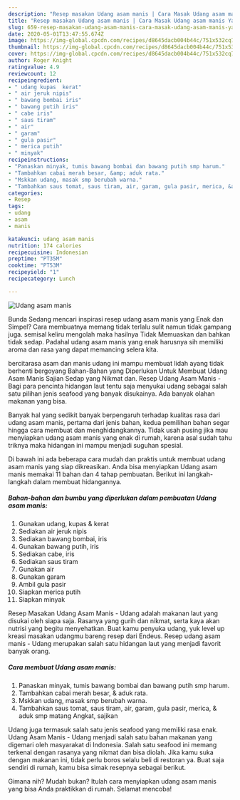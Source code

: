 ```yaml
---
description: "Resep masakan Udang asam manis | Cara Masak Udang asam manis Yang Mudah Dan Praktis"
title: "Resep masakan Udang asam manis | Cara Masak Udang asam manis Yang Mudah Dan Praktis"
slug: 659-resep-masakan-udang-asam-manis-cara-masak-udang-asam-manis-yang-mudah-dan-praktis
date: 2020-05-01T13:47:55.674Z
image: https://img-global.cpcdn.com/recipes/d8645dacb004b44c/751x532cq70/udang-asam-manis-foto-resep-utama.jpg
thumbnail: https://img-global.cpcdn.com/recipes/d8645dacb004b44c/751x532cq70/udang-asam-manis-foto-resep-utama.jpg
cover: https://img-global.cpcdn.com/recipes/d8645dacb004b44c/751x532cq70/udang-asam-manis-foto-resep-utama.jpg
author: Roger Knight
ratingvalue: 4.9
reviewcount: 12
recipeingredient:
- " udang kupas  kerat"
- " air jeruk nipis"
- " bawang bombai iris"
- " bawang putih iris"
- " cabe iris"
- " saus tiram"
- " air"
- " garam"
- " gula pasir"
- " merica putih"
- " minyak"
recipeinstructions:
- "Panaskan minyak, tumis bawang bombai dan bawang putih smp harum."
- "Tambahkan cabai merah besar, &amp; aduk rata."
- "Mskkan udang, masak smp berubah warna."
- "Tambahkan saus tomat, saus tiram, air, garam, gula pasir, merica, &amp; aduk smp matang Angkat, sajikan"
categories:
- Resep
tags:
- udang
- asam
- manis

katakunci: udang asam manis 
nutrition: 174 calories
recipecuisine: Indonesian
preptime: "PT35M"
cooktime: "PT53M"
recipeyield: "1"
recipecategory: Lunch

---
```



![Udang asam manis](https://img-global.cpcdn.com/recipes/d8645dacb004b44c/751x532cq70/udang-asam-manis-foto-resep-utama.jpg)

Bunda Sedang mencari inspirasi resep udang asam manis yang Enak dan Simpel? Cara membuatnya memang tidak terlalu sulit namun tidak gampang juga. semisal keliru mengolah maka hasilnya Tidak Memuaskan dan bahkan tidak sedap. Padahal udang asam manis yang enak harusnya sih memiliki aroma dan rasa yang dapat memancing selera kita.

bercitarasa asam dan manis udang ini mampu membuat lidah ayang tidak berhenti bergoyang Bahan-Bahan yang Diperlukan Untuk Membuat Udang Asam Manis Sajian Sedap yang Nikmat dan. Resep Udang Asam Manis - Bagi para pencinta hidangan laut tentu saja menyukai udang sebagai salah satu pilihan jenis seafood yang banyak disukainya. Ada banyak olahan makanan yang bisa.

Banyak hal yang sedikit banyak berpengaruh terhadap kualitas rasa dari udang asam manis, pertama dari jenis bahan, kedua pemilihan bahan segar hingga cara membuat dan menghidangkannya. Tidak usah pusing jika mau menyiapkan udang asam manis yang enak di rumah, karena asal sudah tahu triknya maka hidangan ini mampu menjadi suguhan spesial.


Di bawah ini ada beberapa cara mudah dan praktis untuk membuat udang asam manis yang siap dikreasikan. Anda bisa menyiapkan Udang asam manis memakai 11 bahan dan 4 tahap pembuatan. Berikut ini langkah-langkah dalam membuat hidangannya.

<!--inarticleads1-->

##### Bahan-bahan dan bumbu yang diperlukan dalam pembuatan Udang asam manis:

1. Gunakan  udang, kupas &amp; kerat
1. Sediakan  air jeruk nipis
1. Sediakan  bawang bombai, iris
1. Gunakan  bawang putih, iris
1. Sediakan  cabe, iris
1. Sediakan  saus tiram
1. Gunakan  air
1. Gunakan  garam
1. Ambil  gula pasir
1. Siapkan  merica putih
1. Siapkan  minyak


Resep Masakan Udang Asam Manis - Udang adalah makanan laut yang disukai oleh siapa saja. Rasanya yang gurih dan nikmat, serta kaya akan nutrisi yang begitu menyehatkan. Buat kamu penyuka udang, yuk level up kreasi masakan udangmu bareng resep dari Endeus. Resep udang asam manis - Udang merupakan salah satu hidangan laut yang menjadi favorit banyak orang. 

<!--inarticleads2-->

##### Cara membuat Udang asam manis:

1. Panaskan minyak, tumis bawang bombai dan bawang putih smp harum.
1. Tambahkan cabai merah besar, &amp; aduk rata.
1. Mskkan udang, masak smp berubah warna.
1. Tambahkan saus tomat, saus tiram, air, garam, gula pasir, merica, &amp; aduk smp matang Angkat, sajikan


Udang juga termasuk salah satu jenis seafood yang memiliki rasa enak. Udang Asam Manis - Udang menjadi salah satu bahan makanan yang digemari oleh masyarakat di Indonesia. Salah satu seafood ini memang terkenal dengan rasanya yang nikmat dan bisa diolah. Jika kamu suka dengan makanan ini, tidak perlu boros selalu beli di restoran ya. Buat saja sendiri di rumah, kamu bisa simak resepnya sebagai berikut. 

Gimana nih? Mudah bukan? Itulah cara menyiapkan udang asam manis yang bisa Anda praktikkan di rumah. Selamat mencoba!
